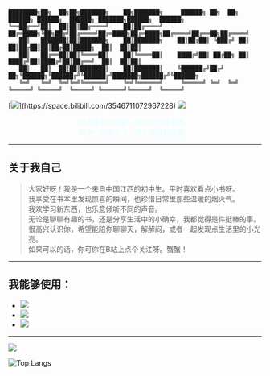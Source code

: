 
```
████████╗██╗  ██╗██╗███████╗    ██╗███████╗     ██████╗ ██╗  ██╗ ██████╗ ██████╗  ██████╗ ███████╗██████╗  ██████╗
╚══██╔══╝██║  ██║██║██╔════╝    ██║██╔════╝    ██╔═████╗╚██╗██╔╝██╔════╝██╔═████╗██╔═████╗██╔════╝██╔══██╗██╔════╝
   ██║   ███████║██║███████╗    ██║███████╗    ██║██╔██║ ╚███╔╝ ██║     ██║██╔██║██║██╔██║█████╗  ██║  ██║██║     
   ██║   ██╔══██║██║╚════██║    ██║╚════██║    ████╔╝██║ ██╔██╗ ██║     ████╔╝██║████╔╝██║██╔══╝  ██║  ██║██║     
   ██║   ██║  ██║██║███████║    ██║███████║    ╚██████╔╝██╔╝ ██╗╚██████╗╚██████╔╝╚██████╔╝███████╗██████╔╝╚██████╗
   ╚═╝   ╚═╝  ╚═╝╚═╝╚══════╝    ╚═╝╚══════╝     ╚═════╝ ╚═╝  ╚═╝ ╚═════╝ ╚═════╝  ╚═════╝ ╚══════╝╚═════╝  ╚═════╝
```


[![](https://img.shields.io/badge/Bilibili-%E5%9C%A8%E4%B8%8B%E6%9C%AA%E5%AE%9A%E4%B9%89-white?logo=bilibili&logoColor=%2300A1D6&logoSize=auto&labelColor=%23FFFFFF&color=%23FFFFFF,)](https://space.bilibili.com/3546711072967228)
![](https://img.shields.io/badge/QQ-3962717212-white?logo=qq&logoColor=%231EBAFC&logoSize=auto&labelColor=%23FFFFFF&color=%23FFFFFF,)


<font color = #E0FFFF>
  <center>
  自古逢秋悲寂寥，我言秋日胜春朝。<br>
  晴空一鹤排云上，便引诗情到碧霄。
  <br>
  </center>
</font>

***
## 关于我自己

> 大家好呀！我是一个来自中国江西的初中生。平时喜欢看点小书呀。<br>
> 我享受在书本里发现惊喜的瞬间，也珍惜日常里那些温暖的烟火气。<br>
> 我欢学习新东西，也乐意倾听不同的声音。<br>
> 无论是聊聊有趣的书，还是分享生活中的小确幸，我都觉得是件挺棒的事。<br>
> 很高兴认识你，希望能陪你聊聊天，解解闷，或者一起发现点生活里的小光亮。<br>
> 如果可以的话，你可你在B站上点个关注呀。蟹蟹！

***

## 我能够使用：
- ![](https://img.shields.io/badge/Python-white?logo=python&logoColor=%233776AB)
- ![](https://img.shields.io/badge/C%2B%2B-white?logo=cplusplus&logoColor=%2300599C)
- ![](https://img.shields.io/badge/Rust-white?logo=rust&logoColor=%23000000)


***

<picture>
  <source
    srcset="https://github-readme-stats.vercel.app/api?username=Focasius&show_icons=true&theme=dark"
    media="(prefers-color-scheme: dark)"
  />
  <source
    srcset="https://github-readme-stats.vercel.app/api?username=Focasius&show_icons=true"
    media="(prefers-color-scheme: light), (prefers-color-scheme: no-preference)"
  />
  <img src="https://github-readme-stats.vercel.app/api?username=Focasius&show_icons=true" />
</picture>

![Top Langs](https://github-readme-stats.vercel.app/api/top-langs/?username=anuraghazra&layout=compact)

